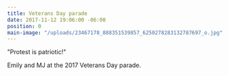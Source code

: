 ```yaml
---
title: Veterans Day parade
date: 2017-11-12 19:06:00 -06:00
position: 0
main-image: "/uploads/23467178_888351539857_6250278283132787697_o.jpg"
---
```


"Protest is patriotic!"

Emily and MJ at the 2017 Veterans Day parade.
